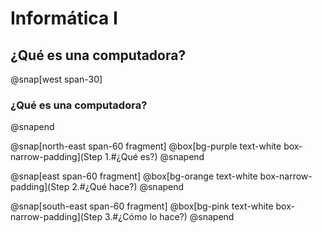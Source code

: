 # Informática I
¿Qué es una computadora?
---
@snap[west span-30]
### ¿Qué es una computadora?
@snapend

@snap[north-east span-60 fragment] 
@box[bg-purple text-white box-narrow-padding](Step 1.#¿Qué es?) 
@snapend

@snap[east span-60 fragment] 
@box[bg-orange text-white box-narrow-padding](Step 2.#¿Qué hace?) 
@snapend

@snap[south-east span-60 fragment] 
@box[bg-pink text-white box-narrow-padding](Step 3.#¿Cómo lo hace?) 
@snapend